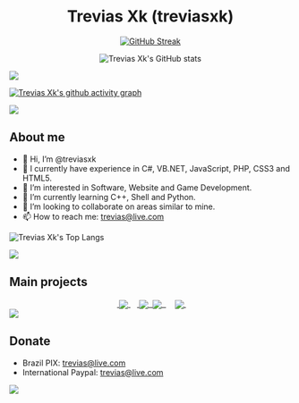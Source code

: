 <h1 align="center">Trevias Xk (treviasxk)</h1>

<div align="center">

[![GitHub Streak](https://streak-stats.demolab.com?user=treviasxk&theme=transparent&hide_border=true&border_radius=0)](https://git.io/streak-stats)

![Trevias Xk's GitHub stats](https://github-readme-stats.vercel.app/api?username=treviasxk&theme=transparent&show_icons=true&bg_color=00000000&card_width=450&hide_border=true&rank_icon=percentile&hide_title=true)
</div>
   
<img src="https://user-images.githubusercontent.com/73097560/115834477-dbab4500-a447-11eb-908a-139a6edaec5c.gif">

[![Trevias Xk's github activity graph](https://github-readme-activity-graph.vercel.app/graph?username=treviasxk&theme=react-dark)](https://git.io/streak-stats)

<img src="https://user-images.githubusercontent.com/73097560/115834477-dbab4500-a447-11eb-908a-139a6edaec5c.gif">
   
<h2>About me</h2>

- 👋 Hi, I’m @treviasxk
- 📝 I currently have experience in C#, VB.NET, JavaScript, PHP, CSS3 and HTML5.
- 👀 I’m interested in Software, Website and Game Development.
- 🌱 I’m currently learning C++, Shell and Python.
- 💞️ I’m looking to collaborate on areas similar to mine.
- 📫 How to reach me: trevias@live.com

![Trevias Xk's Top Langs](https://github-readme-stats.vercel.app/api/top-langs/?username=treviasxk&theme=transparent&layout=compact&card_width=400&hide_border=true)
</div>

<img src="https://user-images.githubusercontent.com/73097560/115834477-dbab4500-a447-11eb-908a-139a6edaec5c.gif">

<h2>Main projects</h2>
<div align="center">
    &nbsp;<a href="https://github.com/treviasxk/Nethostfire">
     <img align="center" src="https://github-readme-stats.vercel.app/api/pin/?username=treviasxk&repo=Nethostfire&theme=transparent&hide_border=true"/>
   </a>&nbsp;
    &nbsp;<a href="https://github.com/treviasxk/DevTools">
     <img align="center" src="https://github-readme-stats.vercel.app/api/pin/?username=treviasxk&repo=DevTools&theme=transparent&hide_border=true"/>&nbsp;
   </a>
        
   <a href="https://github.com/treviasxk/UnityNanite">
        <img align="center" src="https://github-readme-stats.vercel.app/api/pin/?username=treviasxk&repo=UnityNanite&theme=transparent&hide_border=true"/>&nbsp;
      </a>
&nbsp;
    &nbsp;
   <a href="https://github.com/treviasxk/UbuntuTermuxRoot">
        <img align="center" src="https://github-readme-stats.vercel.app/api/pin/?username=treviasxk&repo=UbuntuTermuxRoot&theme=transparent&hide_border=true"/>&nbsp;
      </a>
</div>

<img src="https://user-images.githubusercontent.com/73097560/115834477-dbab4500-a447-11eb-908a-139a6edaec5c.gif">

## Donate
 - Brazil
 PIX: trevias@live.com
 - International
 Paypal: trevias@live.com

<img src="https://user-images.githubusercontent.com/73097560/115834477-dbab4500-a447-11eb-908a-139a6edaec5c.gif">
